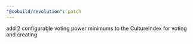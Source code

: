 ```yaml
---
"@cobuild/revolution": patch
---
```


add 2 configurable voting power minimums to the CultureIndex for voting and creating
